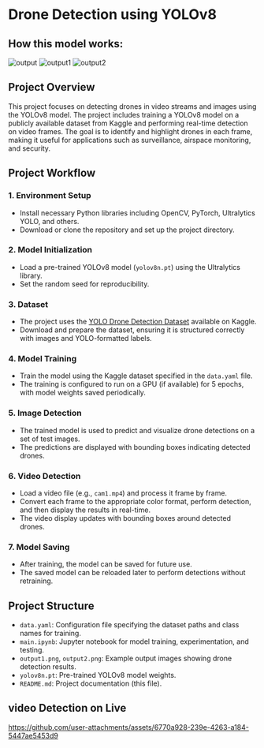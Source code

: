 # Drone Detection using YOLOv8

## How this model works:

![output](https://github.com/user-attachments/assets/58093d17-ef66-436a-9caa-995d7c68a8d8)
![output1](https://github.com/user-attachments/assets/6133736b-c966-4d8c-92fa-da9fac99b12e)
![output2](https://github.com/user-attachments/assets/416569ec-ce5b-454d-8917-8f0eca8e8711)

## Project Overview

This project focuses on detecting drones in video streams and images using the YOLOv8 model. The project includes training a YOLOv8 model on a publicly available dataset from Kaggle and performing real-time detection on video frames. The goal is to identify and highlight drones in each frame, making it useful for applications such as surveillance, airspace monitoring, and security.

## Project Workflow

### 1. **Environment Setup**

- Install necessary Python libraries including OpenCV, PyTorch, Ultralytics YOLO, and others.
- Download or clone the repository and set up the project directory.

### 2. **Model Initialization**

- Load a pre-trained YOLOv8 model (`yolov8n.pt`) using the Ultralytics library.
- Set the random seed for reproducibility.

### 3. **Dataset**

- The project uses the [YOLO Drone Detection Dataset](https://www.kaggle.com/datasets/muki2003/yolo-drone-detection-dataset/data) available on Kaggle.
- Download and prepare the dataset, ensuring it is structured correctly with images and YOLO-formatted labels.

### 4. **Model Training**

- Train the model using the Kaggle dataset specified in the `data.yaml` file.
- The training is configured to run on a GPU (if available) for 5 epochs, with model weights saved periodically.

### 5. **Image Detection**

- The trained model is used to predict and visualize drone detections on a set of test images.
- The predictions are displayed with bounding boxes indicating detected drones.

### 6. **Video Detection**

- Load a video file (e.g., `cam1.mp4`) and process it frame by frame.
- Convert each frame to the appropriate color format, perform detection, and then display the results in real-time.
- The video display updates with bounding boxes around detected drones.

### 7. **Model Saving**

- After training, the model can be saved for future use.
- The saved model can be reloaded later to perform detections without retraining.

## Project Structure

- `data.yaml`: Configuration file specifying the dataset paths and class names for training.
- `main.ipynb`: Jupyter notebook for model training, experimentation, and testing.
- `output1.png`, `output2.png`: Example output images showing drone detection results.
- `yolov8n.pt`: Pre-trained YOLOv8 model weights.
- `README.md`: Project documentation (this file).

## video Detection on Live

https://github.com/user-attachments/assets/6770a928-239e-4263-a184-5447ae5453d9
